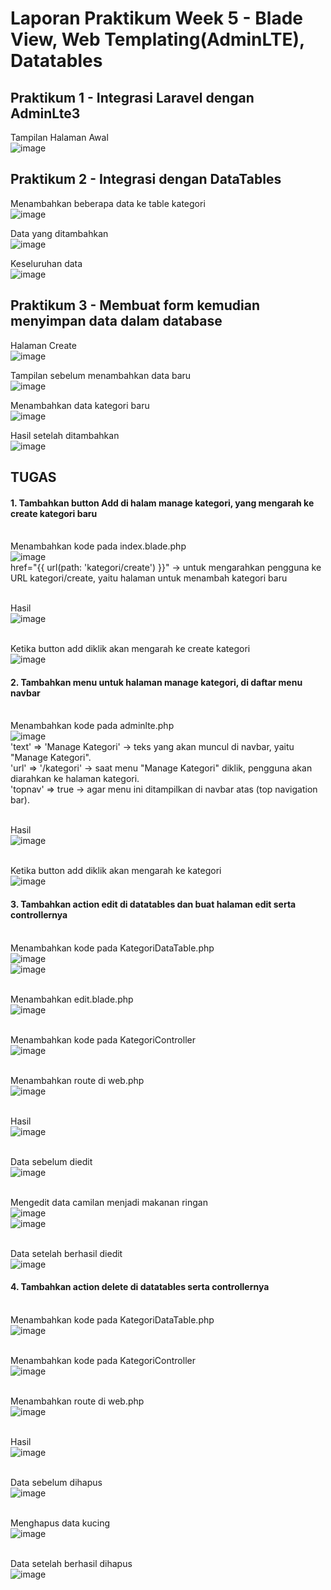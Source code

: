 # Laporan Praktikum Week 5 - Blade View, Web Templating(AdminLTE), Datatables

## Praktikum 1 - Integrasi Laravel dengan AdminLte3

Tampilan Halaman Awal
<br>![image](https://github.com/user-attachments/assets/288bf0eb-6a89-4e22-92a1-a912a92d7802)

## Praktikum 2 - Integrasi dengan DataTables

Menambahkan beberapa data ke table kategori
<br>![image](https://github.com/user-attachments/assets/bac1f3a6-6775-4607-92bc-2764eb5fbf83)

Data yang ditambahkan
<br>![image](https://github.com/user-attachments/assets/674f1c76-323d-4c5a-838e-715faf784cd9)

Keseluruhan data
<br>![image](https://github.com/user-attachments/assets/b49d4b4a-167c-4b2c-a27a-b4d0137d96af)

## Praktikum 3 - Membuat form kemudian menyimpan data dalam database

Halaman Create
<br>![image](https://github.com/user-attachments/assets/9e8ef225-36cf-414f-9c62-9abd6a4fbd97)

Tampilan sebelum menambahkan data baru
<br>![image](https://github.com/user-attachments/assets/0e3d6636-3eef-40e0-80e6-ab6029e1cd61)

Menambahkan data kategori baru
<br>![image](https://github.com/user-attachments/assets/43f44584-e736-4cc4-a7d8-f386de9b0fc8)

Hasil setelah ditambahkan
<br>![image](https://github.com/user-attachments/assets/88979781-c815-4fec-a95d-c65c481073a7)

## TUGAS
#### 1. Tambahkan button Add di halam manage kategori, yang mengarah ke create kategori baru
<br> Menambahkan kode pada index.blade.php
<br>![image](https://github.com/user-attachments/assets/ab801c97-17b2-48e1-9c00-a02efe4e8ff0)
<br> href="{{ url(path: 'kategori/create') }}" → untuk mengarahkan pengguna ke URL kategori/create, yaitu halaman untuk menambah kategori baru 

<br> Hasil
<br>![image](https://github.com/user-attachments/assets/ad0b6a00-7e4a-4c93-bc39-9cc047cd96c2)


<br> Ketika button add diklik akan mengarah ke create kategori
<br>![image](https://github.com/user-attachments/assets/116e032c-a941-406c-84b5-aa03a1445ed7)


#### 2. Tambahkan menu untuk halaman manage kategori, di daftar menu navbar
<br> Menambahkan kode pada adminlte.php
<br>![image](https://github.com/user-attachments/assets/99abc0b8-b660-4d63-9dbd-cb9efc0c938c)
<br> 'text' => 'Manage Kategori' → teks yang akan muncul di navbar, yaitu "Manage Kategori".
<br> 'url' => '/kategori' → saat menu "Manage Kategori" diklik, pengguna akan diarahkan ke halaman kategori.
<br> 'topnav' => true → agar menu ini ditampilkan di navbar atas (top navigation bar).

<br> Hasil
<br>![image](https://github.com/user-attachments/assets/34533e46-faa2-4bc3-bb8d-4ca89833f36b)

<br> Ketika button add diklik akan mengarah ke kategori
<br>![image](https://github.com/user-attachments/assets/e84c72a1-e495-4e39-b242-bc077f39f775)


#### 3. Tambahkan action edit di datatables dan buat halaman edit serta controllernya 
<br> Menambahkan kode pada KategoriDataTable.php
<br>![image](https://github.com/user-attachments/assets/e3bc46c2-9cec-4db1-9ace-3eaa6cc87ad8)
<br>![image](https://github.com/user-attachments/assets/f501eeb9-b367-4d80-a70f-f8487b7f97ca)

<br> Menambahkan edit.blade.php
<br>![image](https://github.com/user-attachments/assets/a64de0b6-4e40-41c5-a277-a2373c3f5138)

<br> Menambahkan kode pada KategoriController
<br>![image](https://github.com/user-attachments/assets/b9b4bd49-f976-4744-90ef-45b50d73c419)

<br> Menambahkan route di web.php
<br>![image](https://github.com/user-attachments/assets/6931b9af-46f5-48a7-8440-cc5beafd13ac)

<br> Hasil
<br>![image](https://github.com/user-attachments/assets/ea4eae7a-057f-4e9f-94a6-76da96c3860b)

<br> Data sebelum diedit
<br>![image](https://github.com/user-attachments/assets/82e2a503-7f5a-4b29-abfb-a643a7389d6a)

<br> Mengedit data camilan menjadi makanan ringan
<br>![image](https://github.com/user-attachments/assets/fbeea08e-fc9f-4342-aaa0-1daa0e89e871)
<br>![image](https://github.com/user-attachments/assets/fd050abe-a892-4294-8fb3-4d836d44185d)

<br> Data setelah berhasil diedit
<br>![image](https://github.com/user-attachments/assets/6b49060b-b873-4623-82d2-73ee37e59588)


#### 4. Tambahkan action delete di datatables serta controllernya
<br> Menambahkan kode pada KategoriDataTable.php
<br>![image](https://github.com/user-attachments/assets/ee6f2739-527c-4fcc-9672-be27fa8c6c81)


<br> Menambahkan kode pada KategoriController
<br>![image](https://github.com/user-attachments/assets/b98b0465-2ebe-49ee-8826-14ea433a2fc8)


<br> Menambahkan route di web.php
<br>![image](https://github.com/user-attachments/assets/e7cc1b14-9ed6-43ab-89b9-6c10715a667f)

<br> Hasil
<br>![image](https://github.com/user-attachments/assets/e7e530a9-c912-479a-8ab6-93a775dfab3f)

<br> Data sebelum dihapus
<br> ![image](https://github.com/user-attachments/assets/b1b9564d-042a-4ec0-a358-2a9164a32ffa)

<br> Menghapus data kucing
<br>![image](https://github.com/user-attachments/assets/4ecf10f8-648f-4fec-a127-a3b996c0a03c)

<br> Data setelah berhasil dihapus
<br>![image](https://github.com/user-attachments/assets/83bc36f6-0ea2-40a1-997c-2d26ab3c9029)

